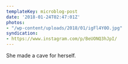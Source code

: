 ```yaml
---
templateKey: microblog-post
date: '2018-01-24T02:47:01Z'
photos:
- "/wp-content/uploads/2018/01/igFl4Y0O.jpg"
syndication:
- https://www.instagram.com/p/BeUONQ3hJpI/
---
```


She made a cave for herself.

